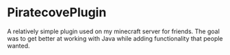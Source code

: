 # PiratecovePlugin

A relatively simple plugin used on my minecraft server for friends.
The goal was to get better at working with Java while adding functionality that people wanted.
